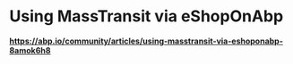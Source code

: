 # Using MassTransit via eShopOnAbp

**https://abp.io/community/articles/using-masstransit-via-eshoponabp-8amok6h8**